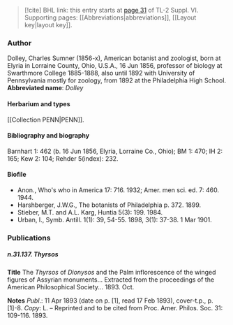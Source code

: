 > [!cite] BHL link: this entry starts at [page 31](https://www.biodiversitylibrary.org/page/33260019) of TL-2 Suppl. VI.
> Supporting pages: [[Abbreviations|abbreviations]], [[Layout key|layout key]].

### Author

Dolley, Charles Sumner (1856-x), American botanist and zoologist, born at Elyria in Lorraine County, Ohio, U.S.A., 16 Jun 1856, professor of biology at Swarthmore College 1885-1888, also until 1892 with University of Pennsylvania mostly for zoology, from 1892 at the Philadelphia High School. 
**Abbreviated name**: *Dolley*

#### Herbarium and types

[[Collection PENN|PENN]].

#### Bibliography and biography

Barnhart 1: 462 (b. 16 Jun 1856, Elyria, Lorraine Co., Ohio); BM 1: 470; IH 2: 165; Kew 2: 104; Rehder 5(index): 232.

#### Biofile

- Anon., Who's who in America 17: 716. 1932; Amer. men sci. ed. 7: 460. 1944.
- Harshberger, J.W.G., The botanists of Philadelphia p. 372. 1899.
- Stieber, M.T. and A.L. Karg, Huntia 5(3): 199. 1984.
- Urban, I., Symb. Antill. 1(1): 39, 54-55. 1898, 3(1): 37-38. 1 Mar 1901.

### Publications

##### n.31.137. Thyrsos

**Title**
The *Thyrsos* of *Dionysos* and the Palm inflorescence of the winged figures of Assyrian monuments... Extracted from the proceedings of the American Philosophical Society... 1893. Oct.

**Notes**
*Publ*.: 11 Apr 1893 (date on p. \[1\], read 17 Feb 1893), cover-t.p., p. \[1\]-8. *Copy*: L. – Reprinted and to be cited from Proc. Amer. Philos. Soc. 31: 109-116. 1893.

